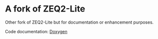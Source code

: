 # A fork of ZEQ2-Lite

Other fork of ZEQ2-Lite but for documentation or enhancement purposes.

Code documentation: [Doxygen](https://legendaryguard.github.io/ZEQ2-Lite/html/)
